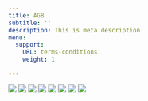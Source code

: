 ```yaml
---
title: AGB
subtitle: ''
description: This is meta description
menu:
  support:
    URL: terms-conditions
    weight: 1

---
```

![](/images/agb-1.png)
![](/images/agb-2.png)
![](/images/agb-3.png)
![](/images/agb-4.png)
![](/images/agb-5.png)
![](/images/agb-6.png)
![](/images/agb-7.png)
![](/images/agb-8.png)